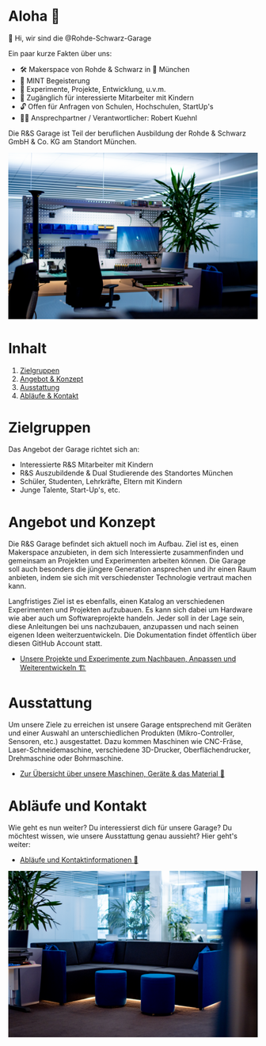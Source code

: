 # Aloha 🌺

👋 Hi, wir sind die @Rohde-Schwarz-Garage

Ein paar kurze Fakten über uns:

- 🛠 Makerspace von Rohde & Schwarz in 📍 München
- 💖 MINT Begeisterung
- 🧪 Experimente, Projekte, Entwicklung, u.v.m.
- 🎫 Zugänglich für interessierte Mitarbeiter mit Kindern
- 🔓 Offen für Anfragen von Schulen, Hochschulen, StartUp's
- 🦹‍♂️ Ansprechpartner / Verantwortlicher: Robert Kuehnl

<!---
rohde-schwarz-garage/rohde-schwarz-garage is a ✨ special ✨ repository because its `README.md` (this file) appears on your GitHub profile.
You can click the Preview link to take a look at your changes.
--->

Die R&S Garage ist Teil der beruflichen Ausbildung der Rohde & Schwarz GmbH & Co. KG am Standort München.

![Titelbild](https://github.com/Rohde-Schwarz-Garage/.github/blob/main/ressources/pictures/Garage_10.png?raw=true)

# Inhalt

1. [Zielgruppen](#Zielgruppen)
2. [Angebot & Konzept](#Angebot-und-Konzept)
3. [Ausstattung](#Ausstattung)
4. [Abläufe & Kontakt](#Abläufe-und-Kontakt)

# Zielgruppen

Das Angebot der Garage richtet sich an:

- Interessierte R&S Mitarbeiter mit Kindern
- R&S Auszubildende & Dual Studierende des Standortes München
- Schüler, Studenten, Lehrkräfte, Eltern mit Kindern
- Junge Talente, Start-Up's, etc.

# Angebot und Konzept

Die R&S Garage befindet sich aktuell noch im Aufbau. Ziel ist es, einen Makerspace anzubieten, in dem sich 
Interessierte zusammenfinden und gemeinsam an Projekten und Experimenten arbeiten können. Die Garage 
soll auch besonders die jüngere Generation ansprechen und ihr einen Raum anbieten, indem sie sich mit 
verschiedenster Technologie vertraut machen kann.

Langfristiges Ziel ist es ebenfalls, einen Katalog an verschiedenen Experimenten und Projekten aufzubauen.
Es kann sich dabei um Hardware wie aber auch um Softwareprojekte handeln. Jeder soll in der Lage sein,
diese Anleitungen bei uns nachzubauen, anzupassen und nach seinen eigenen Ideen weiterzuentwickeln.
Die Dokumentation findet öffentlich über diesen GitHub Account statt.

- [Unsere Projekte und Experimente zum Nachbauen, Anpassen und Weiterentwickeln 🏗️](/documentation/03_projekte_und_experimente.md)

# Ausstattung

Um unsere Ziele zu erreichen ist unsere Garage entsprechend mit Geräten und einer Auswahl an unterschiedlichen
Produkten (Mikro-Controller, Sensoren, etc.) ausgestattet. Dazu kommen Maschinen wie CNC-Fräse, Laser-Schneidemaschine, verschiedene 3D-Drucker, Oberflächendrucker, Drehmaschine oder Bohrmaschine.

- [Zur Übersicht über unsere Maschinen, Geräte & das Material 🤖](/documentation/02_maschinen_geräte_material.md)

# Abläufe und Kontakt

Wie geht es nun weiter? Du interessierst dich für unsere Garage? Du möchtest wissen, wie unsere Ausstattung genau aussieht? Hier geht's weiter:

- [Abläufe und Kontaktinformationen 📯](/documentation/01_abläufe_und_kontakt.md)

![Titelbild](https://github.com/Rohde-Schwarz-Garage/.github/blob/main/ressources/pictures/Garage_09.png?raw=true)
